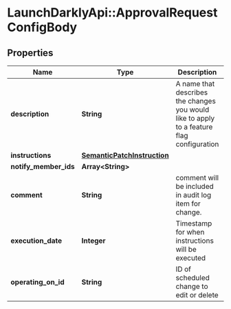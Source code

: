 # LaunchDarklyApi::ApprovalRequestConfigBody

## Properties
Name | Type | Description | Notes
------------ | ------------- | ------------- | -------------
**description** | **String** | A name that describes the changes you would like to apply to a feature flag configuration | 
**instructions** | [**SemanticPatchInstruction**](SemanticPatchInstruction.md) |  | 
**notify_member_ids** | **Array&lt;String&gt;** |  | 
**comment** | **String** | comment will be included in audit log item for change. | [optional] 
**execution_date** | **Integer** | Timestamp for when instructions will be executed | [optional] 
**operating_on_id** | **String** | ID of scheduled change to edit or delete | [optional] 


